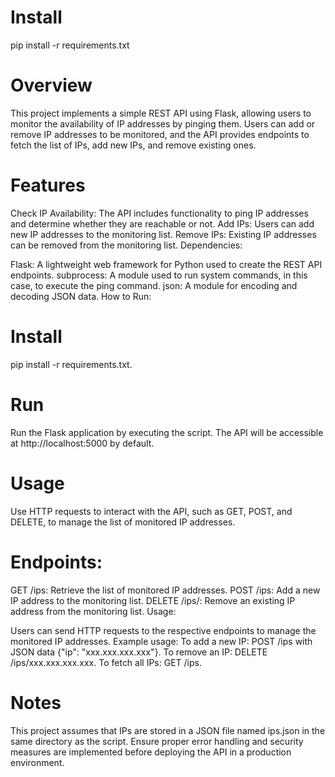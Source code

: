 # Install
pip install -r requirements.txt

# Overview
This project implements a simple REST API using Flask, allowing users to monitor the availability of IP addresses by pinging them. Users can add or remove IP addresses to be monitored, and the API provides endpoints to fetch the list of IPs, add new IPs, and remove existing ones.

# Features

Check IP Availability: The API includes functionality to ping IP addresses and determine whether they are reachable or not.
Add IPs: Users can add new IP addresses to the monitoring list.
Remove IPs: Existing IP addresses can be removed from the monitoring list.
Dependencies:

Flask: A lightweight web framework for Python used to create the REST API endpoints.
subprocess: A module used to run system commands, in this case, to execute the ping command.
json: A module for encoding and decoding JSON data.
How to Run:

# Install 
pip install -r requirements.txt.

# Run
Run the Flask application by executing the script. The API will be accessible at http://localhost:5000 by default.

# Usage
Use HTTP requests to interact with the API, such as GET, POST, and DELETE, to manage the list of monitored IP addresses.


# Endpoints:

GET /ips: Retrieve the list of monitored IP addresses.
POST /ips: Add a new IP address to the monitoring list.
DELETE /ips/<ip>: Remove an existing IP address from the monitoring list.
Usage:

Users can send HTTP requests to the respective endpoints to manage the monitored IP addresses.
Example usage:
To add a new IP: POST /ips with JSON data {"ip": "xxx.xxx.xxx.xxx"}.
To remove an IP: DELETE /ips/xxx.xxx.xxx.xxx.
To fetch all IPs: GET /ips.

# Notes

This project assumes that IPs are stored in a JSON file named ips.json in the same directory as the script.
Ensure proper error handling and security measures are implemented before deploying the API in a production environment.